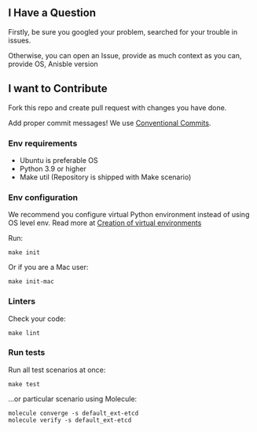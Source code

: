 ## I Have a Question

Firstly, be sure you googled your problem, searched for your trouble in issues. 

Otherwise, you can open an Issue, provide as much context as you can, provide OS, Anisble version

## I want to Contribute

Fork this repo and create pull request with changes you have done.

Add proper commit messages! We use [Conventional Commits](https://www.conventionalcommits.org/en/v1.0.0/).

### Env requirements

- Ubuntu is preferable OS
- Python 3.9 or higher
- Make util (Repository is shipped with Make scenario)

### Env configuration

We recommend you configure virtual Python environment instead of using OS level env. Read more at [Creation of virtual environments](https://docs.python.org/3.9/library/venv.html)

Run:

```shell
make init
```

Or if you are a Mac user:

```shell
make init-mac
```

### Linters

Check your code:

```shell
make lint
```

### Run tests

Run all test scenarios at once:

```shell
make test
```

...or particular scenario using Molecule:

```shell
molecule converge -s default_ext-etcd
molecule verify -s default_ext-etcd
```
